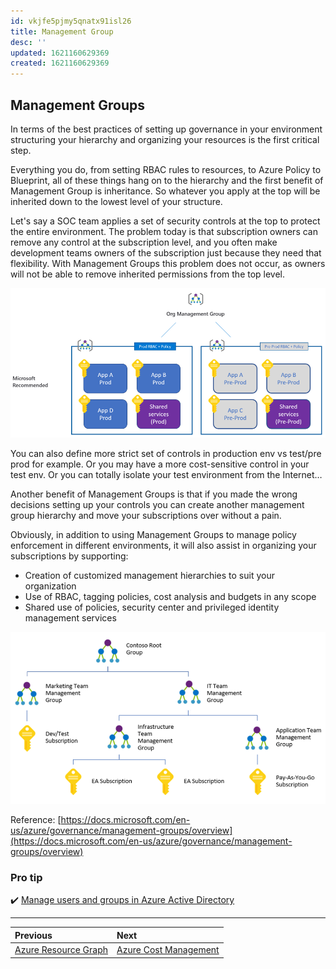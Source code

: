 ```yaml
---
id: vkjfe5pjmy5qnatx91isl26
title: Management Group
desc: ''
updated: 1621160629369
created: 1621160629369
---
```

## Management Groups

In terms of the best practices of setting up governance in your environment structuring your hierarchy and organizing your resources is the first critical step.

Everything you do, from setting RBAC rules to resources, to Azure Policy to Blueprint, all of these things hang on to the hierarchy and the first benefit of Management Group is inheritance. So whatever you apply at the top will be inherited down to the lowest level of your structure.

Let's say a SOC team applies a set of security controls at the top to protect the entire environment. The problem today is that subscription owners can remove any control at the subscription level, and you often make development teams owners of the subscription just because they need that flexibility. With Management Groups this problem does not occur, as owners will not be able to remove inherited permissions from the top level.

![management-group-1](./assets/images/management-group-1.png)

You can also define more strict set of controls in production env vs test/pre prod for example. Or you may have a more cost-sensitive control in your test env. Or you can totally isolate your test environment from the Internet…

Another benefit of Management Groups is that if you made the wrong decisions setting up your controls you can create another management group hierarchy and move your subscriptions over without a pain.

Obviously, in addition to using Management Groups to manage policy enforcement in different environments, it will also assist in organizing your subscriptions by supporting:

* Creation of customized management hierarchies to suit your organization
* Use of RBAC, tagging policies, cost analysis and budgets in any scope
* Shared use of policies, security center and privileged identity management services

![management-group-2](./assets/images/management-group-2.png)

Reference: [https://docs.microsoft.com/en-us/azure/governance/management-groups/overview](https://docs.microsoft.com/en-us/azure/governance/management-groups/overview)

### Pro tip

✔️ [Manage users and groups in Azure Active Directory](https://docs.microsoft.com/en-us/learn/modules/manage-users-and-groups-in-aad/)

---

| Previous                                  | Next                                        |
| :---------------------------------------- | :------------------------------------------ |
| [Azure Resource Graph](resource-graph.md) | [Azure Cost Management](cost-management.md) |
